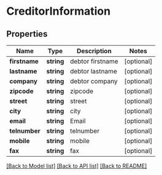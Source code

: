 # CreditorInformation

## Properties
Name | Type | Description | Notes
------------ | ------------- | ------------- | -------------
**firstname** | **string** | debtor firstname | [optional] 
**lastname** | **string** | debtor lastname | [optional] 
**company** | **string** | debtor company | [optional] 
**zipcode** | **string** | zipcode | [optional] 
**street** | **string** | street | [optional] 
**city** | **string** | city | [optional] 
**email** | **string** | Email | [optional] 
**telnumber** | **string** | telnumber | [optional] 
**mobile** | **string** | mobile | [optional] 
**fax** | **string** | fax | [optional] 

[[Back to Model list]](../../README.md#documentation-for-models) [[Back to API list]](../../README.md#documentation-for-api-endpoints) [[Back to README]](../../README.md)

